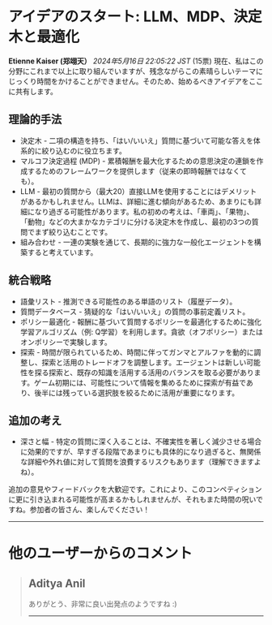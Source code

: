 # アイデアのスタート: LLM、MDP、決定木と最適化
**Etienne Kaiser (郑翊天）** *2024年5月16日 22:05:22 JST* (15票)
現在、私はこの分野にこれまで以上に取り組んでいますが、残念ながらこの素晴らしいテーマにじっくり時間をかけることができません。そのため、始めるべきアイデアをここに共有します。

## 理論的手法
- 決定木 - 二項の構造を持ち、「はい/いいえ」質問に基づいて可能な答えを体系的に絞り込むのに役立ちます。
- マルコフ決定過程 (MDP) - 累積報酬を最大化するための意思決定の連鎖を作成するためのフレームワークを提供します（従来の即時報酬ではなくても）。
- LLM - 最初の質問から（最大20）直接LLMを使用することにはデメリットがあるかもしれません。LLMは、詳細に進む傾向があるため、あまりにも詳細になり過ぎる可能性があります。私の初めの考えは、「車両」、「果物」、「動物」などの大まかなカテゴリに分ける決定木を作成し、最初の3つの質問でまず絞り込むことです。
- 組み合わせ - 一連の実験を通じて、長期的に強力な一般化エージェントを構築すると考えています。

## 統合戦略
- 語彙リスト - 推測できる可能性のある単語のリスト（履歴データ）。
- 質問データベース - 猜疑的な「はい/いいえ」の質問の事前定義リスト。
- ポリシー最適化 - 報酬に基づいて質問するポリシーを最適化するために強化学習アルゴリズム（例: Q学習）を利用します。貪欲（オフポリシー）またはオンポリシーで実験します。
- 探索 - 時間が限られているため、時間に伴ってガンマとアルファを動的に調整し、探索と活用のトレードオフを調整します。エージェントは新しい可能性を探る探索と、既存の知識を活用する活用のバランスを取る必要があります。ゲーム初期には、可能性について情報を集めるために探索が有益であり、後半には残っている選択肢を絞るために活用が重要になります。

## 追加の考え
- 深さと幅 - 特定の質問に深く入ることは、不確実性を著しく減少させる場合に効果的ですが、早すぎる段階であまりにも具体的になり過ぎると、無関係な詳細や外れ値に対して質問を浪費するリスクもあります（理解できますよね）。

追加の意見やフィードバックを大歓迎です。これにより、このコンペティションに更に引き込まれる可能性が高まるかもしれませんが、それもまた時間の呪いですね。参加者の皆さん、楽しんでください！

---
# 他のユーザーからのコメント
> ## Aditya Anil
> 
> ありがとう、非常に良い出発点のようですね :) 
> 
> ---
